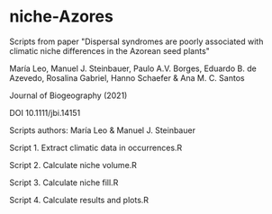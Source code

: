 # niche-Azores
Scripts from paper "Dispersal syndromes are poorly associated with climatic niche differences in the Azorean seed plants"

María Leo, Manuel J. Steinbauer, Paulo A.V. Borges, Eduardo B. de Azevedo, Rosalina Gabriel, Hanno Schaefer & Ana M. C. Santos

Journal of Biogeography (2021)

DOI 10.1111/jbi.14151



Scripts authors: María Leo & Manuel J. Steinbauer

Script 1. Extract climatic data in occurrences.R

Script 2. Calculate niche volume.R

Script 3. Calculate niche fill.R

Script 4. Calculate results and plots.R
